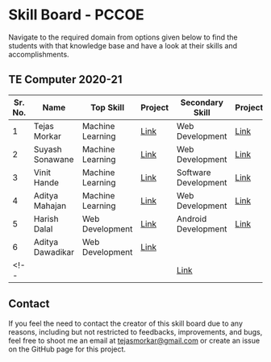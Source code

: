 # Skill Board - PCCOE

Navigate to the required domain from options given below to find the students with that knowledge base and have a look at their skills and accomplishments.

## TE Computer 2020-21

| Sr. No. | Name | Top Skill | Project | Secondary Skill | Project | Profiles |
| --- | ---| --- | --- | --- | --- | --- |
| 1 | Tejas Morkar | Machine Learning | [Link](https://tejasmorkar.tech/sketch-to-color) | Web Development | [Link](https://logeeksolutions.surge.sh) | [GitHub](https://github.com/tejasmorkar), [LinkedIn](https://linkedin.com/in/tejasmorkar) |
| 2 | Suyash Sonawane | Machine Learning | [Link](https://youtu.be/1P_GYSFTXnc) | Web Development | [Link](https://punebusinessschool.com/) | [GitHub](https://github.com/SuyashSonawane), [LinkedIn](https://linkedin.com/in/suyash-sonawane-44661417b/) |
| 3 | Vinit Hande | Machine Learning | [Link](https://youtu.be/f8qoNdx9fYs) | Software Development | [Link](https://github.com/vinithande123/Lab-Management-System-Pathology-.git) | [GitHub]([vinithande123](https://github.com/vinithande123)), [LinkedIn](https://www.linkedin.com/in/vinit-hande-90602217b) |
| 4 | Aditya Mahajan | Machine Learning | [Link](https://youtu.be/uextIyx7sO4) | Web Development | [Link](http://campusmate.adityamahajan.tech/) | [GitHub](https://github.com/adityamahajan-io), [LinkedIn](https://www.linkedin.com/in/adityamahahajan/) |
| 5 | Harish Dalal | Web Development | [Link](https://inmyonion.web.app) | Android Development | [Link](https://play.google.com/store/apps/developer?id=zybnet) | [GitHub](https://github.com/harish-dalal), [LinkedIn](https://www.linkedin.com/in/harish-dalal136) |
| 6 | Aditya Dawadikar | Web Development | [Link](https://github.com/Aditya-Dawadikar/Kanban-angular) |  |  | [GitHub](https://github.com/aditya-dawadikar), [LinkedIn](https://www.linkedin.com/in/aditya-dawadikar/) |
<!-- |  |  |  | [Link]() |  | [Link]() | [GitHub](), [LinkedIn]() | -->

## Contact

If you feel the need to contact the creator of this skill board due to any reasons, including but not restricted to feedbacks, improvements, and bugs, feel free to shoot me an email at [tejasmorkar@gmail.com](mailto:tejasmorkar@gmail.com) or create an issue on the GitHub page for this project.
